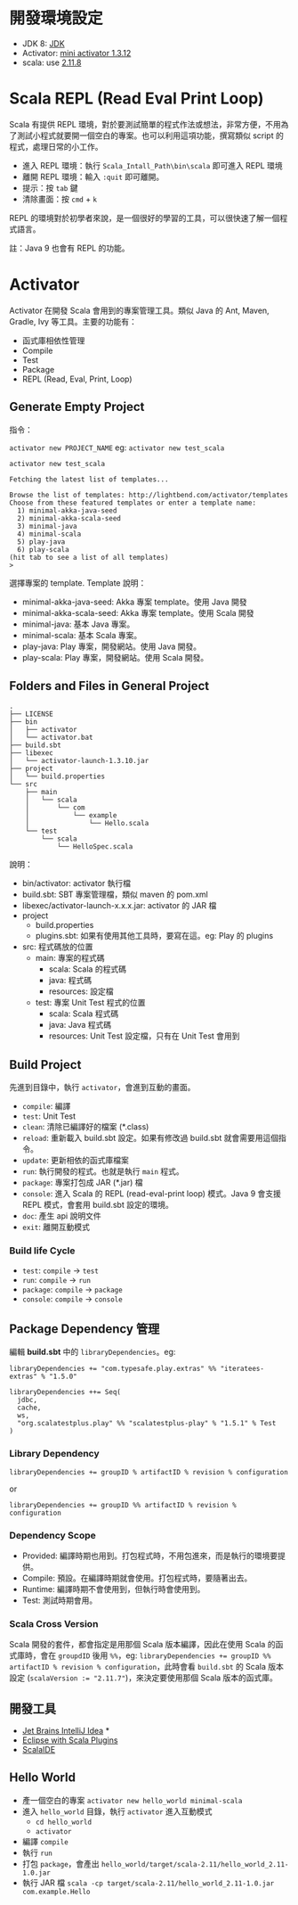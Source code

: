 # 開發環境設定
* JDK 8: [JDK](http://www.oracle.com/technetwork/java/javase/downloads/index.html)
* Activator: [mini activator 1.3.12](https://downloads.typesafe.com/typesafe-activator/1.3.12/typesafe-activator-1.3.12-minimal.zip)
* scala: use [2.11.8](http://www.scala-lang.org/download/2.11.8.html)

# Scala REPL (Read Eval Print Loop)
Scala 有提供 REPL 環境，對於要測試簡單的程式作法或想法，非常方便，不用為了測試小程式就要開一個空白的專案。也可以利用這項功能，撰寫類似 script 的程式，處理日常的小工作。

* 進入 REPL 環境：執行 `Scala_Intall_Path\bin\scala` 即可進入 REPL 環境
* 離開 REPL 環境：輸入 `:quit` 即可離開。
* 提示：按 `tab` 鍵
* 清除畫面：按 `cmd` + `k`

REPL 的環境對於初學者來說，是一個很好的學習的工具，可以很快速了解一個程式語言。

註：Java 9 也會有 REPL 的功能。

# Activator

Activator 在開發 Scala 會用到的專案管理工具。類似 Java 的 Ant, Maven, Gradle, Ivy 等工具。主要的功能有：

* 函式庫相依性管理
* Compile
* Test
* Package
* REPL (Read, Eval, Print, Loop)

## Generate Empty Project

指令：

`activator new PROJECT_NAME` eg: `activator new test_scala`

```
activator new test_scala

Fetching the latest list of templates...

Browse the list of templates: http://lightbend.com/activator/templates
Choose from these featured templates or enter a template name:
  1) minimal-akka-java-seed
  2) minimal-akka-scala-seed
  3) minimal-java
  4) minimal-scala
  5) play-java
  6) play-scala
(hit tab to see a list of all templates)
>
```

選擇專案的 template. Template 說明：

* minimal-akka-java-seed: Akka 專案 template。使用 Java 開發
* minimal-akka-scala-seed: Akka 專案 template。使用 Scala 開發
* minimal-java: 基本 Java 專案。
* minimal-scala: 基本 Scala 專案。
* play-java: Play 專案，開發網站。使用 Java 開發。
* play-scala: Play 專案，開發網站。使用 Scala 開發。

## Folders and Files in General Project

```
.
├── LICENSE
├── bin
│   ├── activator
│   └── activator.bat
├── build.sbt
├── libexec
│   └── activator-launch-1.3.10.jar
├── project
│   └── build.properties
└── src
    ├── main
    │   └── scala
    │       └── com
    │           └── example
    │               └── Hello.scala
    └── test
        └── scala
            └── HelloSpec.scala
```

說明：

* bin/activator: activator 執行檔
* build.sbt: SBT 專案管理檔，類似 maven 的 pom.xml
* libexec/activator-launch-x.x.x.jar: activator 的 JAR 檔
* project
	* build.properties
	* plugins.sbt: 如果有使用其他工具時，要寫在這。eg: Play 的 plugins
* src: 程式碼放的位置
	* main: 專案的程式碼
		* scala: Scala 的程式碼
		* java: 程式碼
		* resources: 設定檔
	* test: 專案 Unit Test 程式的位置
		* scala: Scala 程式碼
		* java: Java 程式碼
		* resources: Unit Test 設定檔，只有在 Unit Test 會用到

## Build Project

先進到目錄中，執行 `activator`，會進到互動的畫面。

* `compile`: 編譯
* `test`: Unit Test
* `clean`: 清除已編譯好的檔案 (\*.class)
* `reload`: 重新載入 build.sbt 設定。如果有修改過 build.sbt 就會需要用這個指令。
* `update`: 更新相依的函式庫檔案
* `run`: 執行開發的程式。也就是執行 `main` 程式。
* `package`: 專案打包成 JAR (\*.jar) 檔
* `console`: 進入 Scala 的 REPL (read-eval-print loop) 模式。Java 9 會支援 REPL 模式，會套用 build.sbt 設定的環境。
* `doc`: 產生 api 說明文件
* `exit`: 離開互動模式

### Build life Cycle
* `test`: `compile` -> `test`
* `run`: `compile` -> `run`
* `package`: `compile` -> `package`
* `console`: `compile` -> `console`

## Package Dependency 管理

編輯 **build.sbt** 中的 `libraryDependencies`。eg:

```
libraryDependencies += "com.typesafe.play.extras" %% "iteratees-extras" % "1.5.0"

libraryDependencies ++= Seq(
  jdbc,
  cache,
  ws,
  "org.scalatestplus.play" %% "scalatestplus-play" % "1.5.1" % Test
)
```
### Library Dependency

`libraryDependencies += groupID % artifactID % revision % configuration`

or

`libraryDependencies += groupID %% artifactID % revision % configuration`

### Dependency Scope

* Provided: 編譯時期也用到。打包程式時，不用包進來，而是執行的環境要提供。
* Compile: 預設。在編譯時期就會使用。打包程式時，要隨著出去。
* Runtime: 編譯時期不會使用到，但執行時會使用到。
* Test: 測試時期會用。

### Scala Cross Version
Scala 開發的套件，都會指定是用那個 Scala 版本編譯，因此在使用 Scala 的函式庫時，會在 `groupdID` 後用 `%%`，eg: `libraryDependencies += groupID %% artifactID % revision % configuration`，此時會看 `build.sbt` 的 Scala 版本設定 (`scalaVersion := "2.11.7"`)，來決定要使用那個 Scala 版本的函式庫。


## 開發工具
* [Jet Brains IntelliJ Idea](https://www.jetbrains.com/idea/) \*
* [Eclipse with Scala Plugins](http://scala-ide.org/download/current.html)
* [ScalaIDE](http://scala-ide.org/)

## Hello World
* 產一個空白的專案 `activator new hello_world minimal-scala`
* 進入 `hello_world` 目錄，執行 `activator` 進入互動模式
  * `cd hello_world`
  * `activator`
* 編譯 `compile`
* 執行 `run`
* 打包 `package`，會產出 `hello_world/target/scala-2.11/hello_world_2.11-1.0.jar`
* 執行 JAR 檔 `scala -cp target/scala-2.11/hello_world_2.11-1.0.jar com.example.Hello`
